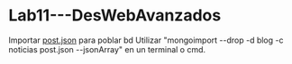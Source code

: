 # Lab11---DesWebAvanzados
Importar <a href="post.json">post.json</a> para poblar bd
Utilizar "mongoimport --drop -d blog -c noticias post.json --jsonArray" en un terminal o cmd.

